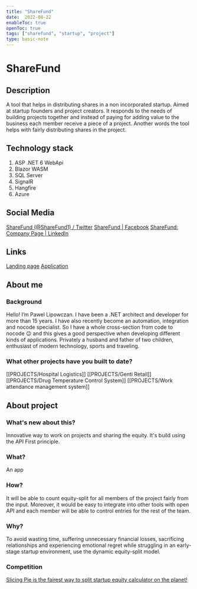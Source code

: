 ```yaml
---
title: "ShareFund"
date:  2022-08-22
enableToc: true
openToc: true
tags: ["sharefund", "startup", "project"]
type: basic-note
---
```

# ShareFund

## Description
A tool that helps in distributing shares in a non incorporated startup. Aimed at startup founders and project creators. It responds to the needs of building projects together and instead of paying for adding value to the business each member receive a piece of a project. Another words the tool helps with fairly distributing shares in the project.

## Technology stack
1. ASP .NET 6 WebApi
2. Blazor WASM
3. SQL Server
4. SignalR
5. Hangfire
6. Azure

## Social Media
[ShareFund (@ShareFund1) / Twitter](https://twitter.com/ShareFund1)
[ShareFund | Facebook](https://www.facebook.com/sharefund)
[ShareFund: Company Page | LinkedIn](https://www.linkedin.com/company/sharefund)

## Links
[Landing page](https://sfundr.com)
[Application](https://app.sfundr.com)

## About me
### Background
Hello! I’m Pawel Lipowczan. I have been a .NET architect and developer for more than 15 years. I have also recently become an automation, integration and nocode specialist. So I have a whole cross-section from code to nocode 😉 and this gives a good perspective when developing different kinds of applications. Privately a husband and father of two children, enthusiast of modern technology, sports and traveling.
### What other projects have you built to date?
[[PROJECTS/Hospital Logistics]]
[[PROJECTS/Genti Retail]]
[[PROJECTS/Drug Temperature Control System]]
[[PROJECTS/Work attendance management system]]

## About project
### What's new about this?
Innovative way to work on projects and sharing the equity.
It's build using the API First principle.

### What? 
An app
### How? 
It will be able to count equity-split for all members of the project fairly from the input. Moreover, it would be easy to integrate into other tools with open API and each member will be able to control entries for the rest of the team.
### Why? 
To avoid wasting time, suffering unnecessary financial losses, sacrificing relationships and experiencing emotional regret while struggling in an early-stage startup environment, use the dynamic equity-split model.
### Competition
[Slicing Pie is the fairest way to split startup equity calculator on the planet!](https://slicingpie.com/)
